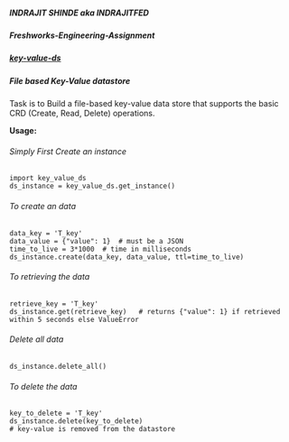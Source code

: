 ##### INDRAJIT SHINDE aka INDRAJITFED
##### Freshworks-Engineering-Assignment
##### [key-value-ds](https://pypi.org/project/key-value-ds/)
##### File based Key-Value datastore

   Task is to Build a file-based  key-value data store that supports the basic CRD (Create, Read, Delete) operations.

**Usage:**

###### Simply First Create an instance
```
import key_value_ds
ds_instance = key_value_ds.get_instance()
```
###### To create an data
```
data_key = 'T_key'
data_value = {"value": 1}  # must be a JSON
time_to_live = 3*1000  # time in milliseconds
ds_instance.create(data_key, data_value, ttl=time_to_live)
```

###### To retrieving the data
```
retrieve_key = 'T_key'
ds_instance.get(retrieve_key)   # returns {"value": 1} if retrieved within 5 seconds else ValueError
```

###### Delete all data
```
ds_instance.delete_all()
```

###### To delete the data
```
key_to_delete = 'T_key'
ds_instance.delete(key_to_delete) 
# key-value is removed from the datastore
```
